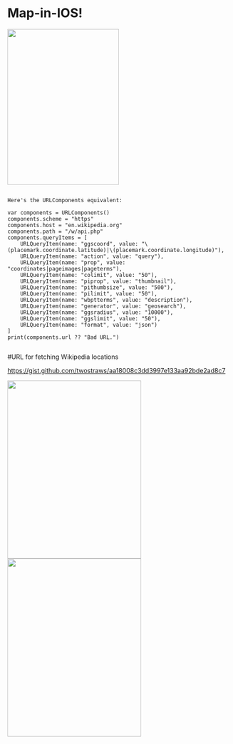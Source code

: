 # Map-in-IOS!

<img src ="https://user-images.githubusercontent.com/70285394/213879832-ac165c2f-934c-4d8a-8248-a1c90e753ea9.png"  width="250" height="350"/>

```

Here's the URLComponents equivalent:

var components = URLComponents()
components.scheme = "https"
components.host = "en.wikipedia.org"
components.path = "/w/api.php"
components.queryItems = [
    URLQueryItem(name: "ggscoord", value: "\(placemark.coordinate.latitude)|\(placemark.coordinate.longitude)"),
    URLQueryItem(name: "action", value: "query"),
    URLQueryItem(name: "prop", value: "coordinates|pageimages|pageterms"),
    URLQueryItem(name: "colimit", value: "50"),
    URLQueryItem(name: "piprop", value: "thumbnail"),
    URLQueryItem(name: "pithumbsize", value: "500"),
    URLQueryItem(name: "pilimit", value: "50"),
    URLQueryItem(name: "wbptterms", value: "description"),
    URLQueryItem(name: "generator", value: "geosearch"),
    URLQueryItem(name: "ggsradius", value: "10000"),
    URLQueryItem(name: "ggslimit", value: "50"),
    URLQueryItem(name: "format", value: "json")
]
print(components.url ?? "Bad URL.")
  
```

#URL for fetching Wikipedia locations

  https://gist.github.com/twostraws/aa18008c3dd3997e133aa92bde2ad8c7


<img src ="https://user-images.githubusercontent.com/70285394/213905745-0e136471-e7ff-4d54-857a-235f89a9dc5d.png"  width="300" height="400"/>
<img src ="https://user-images.githubusercontent.com/70285394/213905758-c60213e7-72bf-4d42-b30e-38fabe18ea26.png"  width="300" height="400"/>



